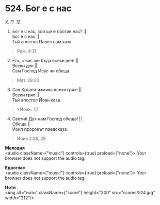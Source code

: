 # 524. Бог е с нас

_Х. П. 12_

1. Бог е с нас, кой ще е против нас? ||  
Бог е с нас ||  
Тъй апостол Павел нам каза.  

> Рим. 8:31

2. Ето, с вас ще бъда всеки ден! ||  
Всеки ден ||  
Сам Господ Исус ни обеща  

> Мат. 28:20

3. Сал Кръвта измива всеки грях! ||  
Всеки грях ||  
Тъй апостол Йоан каза.  

> 1 Йоан. 1:7

4. Светий Дух нам Господ обеща! ||  
Обеща ||  
Йоил пророкът предсказа.  

> Йоил 2:28, 29

**Мелодия**  
<audio className={"music"} controls={true} preload={"none"}>
    <source src="mp3/524.mp3" type="audio/mpeg"/>
    Your browser does not support the audio tag.
</audio>

**Едноглас**  
<audio className={"music"} controls={true} preload={"none"}>
    <source src="transp/524.mp3" type="audio/mpeg"/>
    Your browser does not support the audio tag.
</audio>

**Ноти**  
<img alt="ноти" className={"score"} height="300" src="scores/524.jpg" width="212"/>
